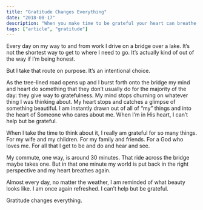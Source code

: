```yaml
---
title: "Gratitude Changes Everything"
date: "2018-08-17"
description: "When you make time to be grateful your heart can breathe again."
tags: ["article", "gratitude"]
---
```


Every day on my way to and from work I drive on a bridge over a lake. It’s not the shortest way to get to where I need to go. It’s actually kind of out of the way if I’m being honest.

But I take that route on purpose. It’s an intentional choice.

As the tree-lined road opens up and I burst forth onto the bridge my mind and heart do something that they don’t usually do for the majority of the day: they give way to gratefulness. My mind stops churning on whatever thing I was thinking about. My heart stops and catches a glimpse of something beautiful. I am instantly drawn out of all of “my” things and into the heart of Someone who cares about me. When I’m in His heart, I can’t help but be grateful.

When I take the time to think about it, I really am grateful for so many things. For my wife and my children. For my family and friends. For a God who loves me. For all that I get to be and do and hear and see.

My commute, one way, is around 30 minutes. That ride across the bridge maybe takes one. But in that one minute my world is put back in the right perspective and my heart breathes again.

Almost every day, no matter the weather, I am reminded of what beauty looks like. I am once again refreshed. I can’t help but be grateful.

Gratitude changes everything.
